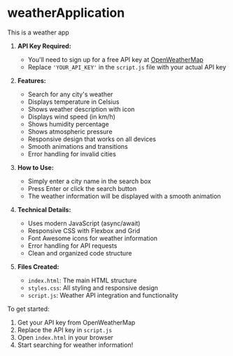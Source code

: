 ﻿# weatherApplication
This is a weather app

1. **API Key Required:**
   - You'll need to sign up for a free API key at [OpenWeatherMap](https://openweathermap.org/api)
   - Replace `'YOUR_API_KEY'` in the `script.js` file with your actual API key

2. **Features:**
   - Search for any city's weather
   - Displays temperature in Celsius
   - Shows weather description with icon
   - Displays wind speed (in km/h)
   - Shows humidity percentage
   - Shows atmospheric pressure
   - Responsive design that works on all devices
   - Smooth animations and transitions
   - Error handling for invalid cities

3. **How to Use:**
   - Simply enter a city name in the search box
   - Press Enter or click the search button
   - The weather information will be displayed with a smooth animation

4. **Technical Details:**
   - Uses modern JavaScript (async/await)
   - Responsive CSS with Flexbox and Grid
   - Font Awesome icons for weather information
   - Error handling for API requests
   - Clean and organized code structure

5. **Files Created:**
   - `index.html`: The main HTML structure
   - `styles.css`: All styling and responsive design
   - `script.js`: Weather API integration and functionality

To get started:
1. Get your API key from OpenWeatherMap
2. Replace the API key in `script.js`
3. Open `index.html` in your browser
4. Start searching for weather information!
